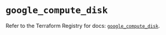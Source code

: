 # `google_compute_disk`

Refer to the Terraform Registry for docs: [`google_compute_disk`](https://registry.terraform.io/providers/hashicorp/google/5.21.0/docs/resources/compute_disk).
